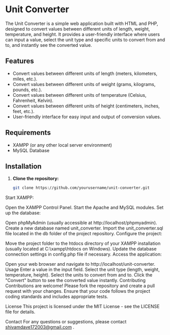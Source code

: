 # Unit Converter

The Unit Converter is a simple web application built with HTML and PHP, designed to convert values between different units of length, weight, temperature, and height. It provides a user-friendly interface where users can input a value, select the unit type and specific units to convert from and to, and instantly see the converted value.

## Features

- Convert values between different units of length (meters, kilometers, miles, etc.).
- Convert values between different units of weight (grams, kilograms, pounds, etc.).
- Convert values between different units of temperature (Celsius, Fahrenheit, Kelvin).
- Convert values between different units of height (centimeters, inches, feet, etc.).
- User-friendly interface for easy input and output of conversion values.

## Requirements

- XAMPP (or any other local server environment)
- MySQL Database

## Installation

1. **Clone the repository:**

   ```sh
   git clone https://github.com/yourusername/unit-converter.git
Start XAMPP:

Open the XAMPP Control Panel.
Start the Apache and MySQL modules.
Set up the database:

Open phpMyAdmin (usually accessible at http://localhost/phpmyadmin).
Create a new database named unit_converter.
Import the unit_converter.sql file located in the db folder of the project repository.
Configure the project:

Move the project folder to the htdocs directory of your XAMPP installation (usually located at C:\xampp\htdocs on Windows).
Update the database connection settings in config.php file if necessary.
Access the application:

Open your web browser and navigate to http://localhost/unit-converter.
Usage
Enter a value in the input field.
Select the unit type (length, weight, temperature, height).
Select the units to convert from and to.
Click the "Convert" button to see the converted value instantly.
Contributing
Contributions are welcome! Please fork the repository and create a pull request with your changes. Ensure that your code follows the project coding standards and includes appropriate tests.

License
This project is licensed under the MIT License - see the LICENSE file for details.

Contact
For any questions or suggestions, please contact shivamdave172003@gmail.com .

